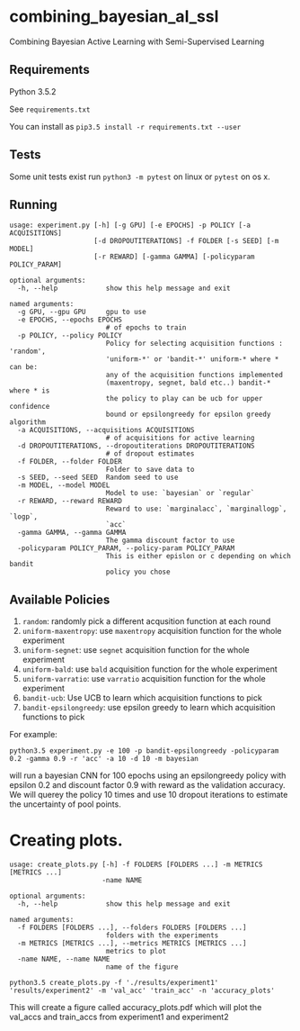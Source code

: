 # combining_bayesian_al_ssl
Combining Bayesian Active Learning with Semi-Supervised Learning


## Requirements
Python 3.5.2

See `requirements.txt`

You can install as `pip3.5 install -r requirements.txt --user`

## Tests
Some unit tests exist
run `python3 -m pytest` on linux or `pytest` on os x.

## Running

```
usage: experiment.py [-h] [-g GPU] [-e EPOCHS] -p POLICY [-a ACQUISITIONS]
                     [-d DROPOUTITERATIONS] -f FOLDER [-s SEED] [-m MODEL]
                     [-r REWARD] [-gamma GAMMA] [-policyparam POLICY_PARAM]

optional arguments:
  -h, --help            show this help message and exit

named arguments:
  -g GPU, --gpu GPU     gpu to use
  -e EPOCHS, --epochs EPOCHS
                        # of epochs to train
  -p POLICY, --policy POLICY
                        Policy for selecting acquisition functions : 'random',
                        'uniform-*' or 'bandit-*' uniform-* where * can be:
                        any of the acquisition functions implemented
                        (maxentropy, segnet, bald etc..) bandit-* where * is
                        the policy to play can be ucb for upper confidence
                        bound or epsilongreedy for epsilon greedy algorithm
  -a ACQUISITIONS, --acquisitions ACQUISITIONS
                        # of acquisitions for active learning
  -d DROPOUTITERATIONS, --dropoutiterations DROPOUTITERATIONS
                        # of dropout estimates
  -f FOLDER, --folder FOLDER
                        Folder to save data to
  -s SEED, --seed SEED  Random seed to use
  -m MODEL, --model MODEL
                        Model to use: `bayesian` or `regular`
  -r REWARD, --reward REWARD
                        Reward to use: `marginalacc`, `marginallogp`, `logp`,
                        `acc`
  -gamma GAMMA, --gamma GAMMA
                        The gamma discount factor to use
  -policyparam POLICY_PARAM, --policy-param POLICY_PARAM
                        This is either epislon or c depending on which bandit
                        policy you chose

```

## Available Policies

1. `random`: randomly pick a different acqusition function at each round
2. `uniform-maxentropy`: use `maxentropy` acquisition function for the whole experiment
1. `uniform-segnet`: use `segnet` acquisition function for the whole experiment
1. `uniform-bald`: use `bald` acquisition function for the whole experiment
1. `uniform-varratio`: use `varratio` acquisition function for the whole experiment
1. `bandit-ucb`: Use UCB to learn which acquisition functions to pick
2. `bandit-epsilongreedy`: use epsilon greedy to learn which acquisition functions to pick


For example:

```
python3.5 experiment.py -e 100 -p bandit-epsilongreedy -policyparam 0.2 -gamma 0.9 -r 'acc' -a 10 -d 10 -m bayesian
```

will run a bayesian CNN for 100 epochs using an epsilongreedy policy with epsilon 0.2 and discount factor 0.9 with reward as the validation accuracy. We will querey the policy 10 times and use 10 dropout iterations to estimate the uncertainty of pool points.


# Creating plots.

```
usage: create_plots.py [-h] -f FOLDERS [FOLDERS ...] -m METRICS [METRICS ...]
                       -name NAME

optional arguments:
  -h, --help            show this help message and exit

named arguments:
  -f FOLDERS [FOLDERS ...], --folders FOLDERS [FOLDERS ...]
                        folders with the experiments
  -m METRICS [METRICS ...], --metrics METRICS [METRICS ...]
                        metrics to plot
  -name NAME, --name NAME
                        name of the figure

```


```
python3.5 create_plots.py -f './results/experiment1' 'results/experiment2' -m 'val_acc' 'train_acc' -n 'accuracy_plots'
```


This will create a figure called accuracy_plots.pdf which will plot the val_accs and train_accs from experiment1 and experiment2

